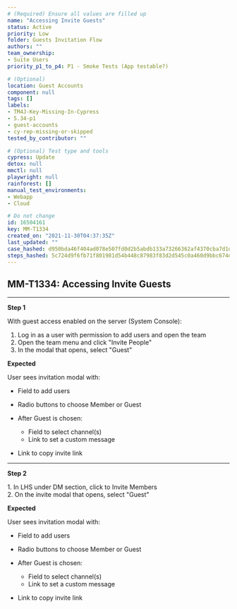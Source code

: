 ```yaml
---
# (Required) Ensure all values are filled up
name: "Accessing Invite Guests"
status: Active
priority: Low
folder: Guests Invitation Flow
authors: ""
team_ownership:
- Suite Users
priority_p1_to_p4: P1 - Smoke Tests (App testable?)

# (Optional)
location: Guest Accounts
component: null
tags: []
labels:
- TM4J-Key-Missing-In-Cypress
- 5.34-p1
- guest-accounts
- cy-rep-missing-or-skipped
tested_by_contributor: ""

# (Optional) Test type and tools
cypress: Update
detox: null
mmctl: null
playwright: null
rainforest: []
manual_test_environments:
- Webapp
- Cloud

# Do not change
id: 16504161
key: MM-T1334
created_on: "2021-11-30T04:37:35Z"
last_updated: ""
case_hashed: d950bda46f404ad078e507fd0d2b5abdb133a73266362af4370cba7d1d67218e520f0ffbf2927a5b561714a5a84ebc01
steps_hashed: 5c724d9f6fb71f801981d54b448c87983f83d2d545c0a460d9bbc674dbb9b4cae60001d08be18ff0683836b1989fe718
---
```


<!-- (Auto-generated) Based on frontmatter's "key" and "name" -->

## MM-T1334: Accessing Invite Guests

---

**Step 1**

With guest access enabled on the server (System Console):

1. Log in as a user with permission to add users and open the team
2. Open the team menu and click "Invite People"
3. In the modal that opens, select "Guest"

**Expected**

User sees invitation modal with:

- Field to add users

- Radio buttons to choose Member or Guest

- After Guest is chosen:

  - Field to select channel(s)
  - Link to set a custom message

- Link to copy invite link

---

**Step 2**

1\. In LHS under DM section, click to Invite Members\
2\. On the invite modal that opens, select "Guest"

**Expected**

User sees invitation modal with:

- Field to add users

- Radio buttons to choose Member or Guest

- After Guest is chosen:

  - Field to select channel(s)
  - Link to set a custom message

- Link to copy invite link
